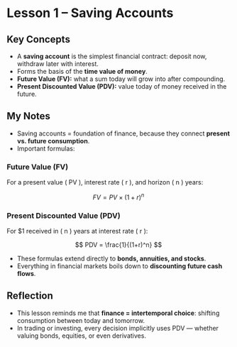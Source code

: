 # Lesson 1 – Saving Accounts

## Key Concepts
- A **saving account** is the simplest financial contract: deposit now, withdraw later with interest.
- Forms the basis of the **time value of money**.
- **Future Value (FV):** what a sum today will grow into after compounding.  
- **Present Discounted Value (PDV):** value today of money received in the future.

## My Notes
- Saving accounts = foundation of finance, because they connect **present vs. future consumption**.  
- Important formulas:  

### Future Value (FV)
For a present value \( PV \), interest rate \( r \), and horizon \( n \) years:

$$
FV = PV \times (1 + r)^n
$$

### Present Discounted Value (PDV)
For \$1 received in \( n \) years at interest rate \( r \):

$$
PDV = \frac{1}{(1+r)^n}
$$

- These formulas extend directly to **bonds, annuities, and stocks**.  
- Everything in financial markets boils down to **discounting future cash flows**.  

## Reflection
- This lesson reminds me that **finance = intertemporal choice**: shifting consumption between today and tomorrow.  
- In trading or investing, every decision implicitly uses PDV — whether valuing bonds, equities, or even derivatives.  
